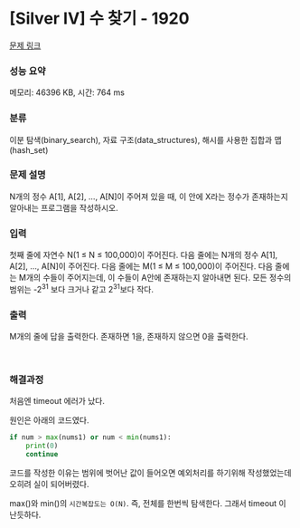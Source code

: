 # [Silver IV] 수 찾기 - 1920 

[문제 링크](https://www.acmicpc.net/problem/1920) 

### 성능 요약

메모리: 46396 KB, 시간: 764 ms

### 분류

이분 탐색(binary_search), 자료 구조(data_structures), 해시를 사용한 집합과 맵(hash_set)

### 문제 설명

<p>N개의 정수 A[1], A[2], …, A[N]이 주어져 있을 때, 이 안에 X라는 정수가 존재하는지 알아내는 프로그램을 작성하시오.</p>

### 입력 

 <p>첫째 줄에 자연수 N(1 ≤ N ≤ 100,000)이 주어진다. 다음 줄에는 N개의 정수 A[1], A[2], …, A[N]이 주어진다. 다음 줄에는 M(1 ≤ M ≤ 100,000)이 주어진다. 다음 줄에는 M개의 수들이 주어지는데, 이 수들이 A안에 존재하는지 알아내면 된다. 모든 정수의 범위는 -2<sup>31</sup> 보다 크거나 같고 2<sup>31</sup>보다 작다.</p>

### 출력 

 <p>M개의 줄에 답을 출력한다. 존재하면 1을, 존재하지 않으면 0을 출력한다.</p>

<br>

### 해결과정

처음엔 timeout 에러가 났다. 

원인은 아래의 코드였다. 

```python
if num > max(nums1) or num < min(nums1):
    print(0)
    continue
```

코드를 작성한 이유는 범위에 벗어난 값이 들어오면 예외처리를 하기위해 작성했었는데 오히려 실이 되어버렸다.

max()와 min()의 `시간복잡도는 O(N)`. 즉, 전체를 한번씩 탐색한다. 그래서 timeout 이 난듯하다.